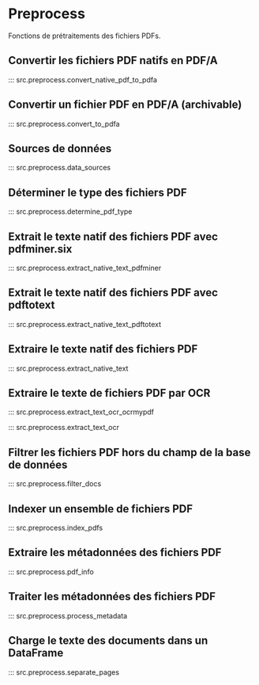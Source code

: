 # Preprocess

Fonctions de prétraitements des fichiers PDFs.

## Convertir les fichiers PDF natifs en PDF/A

::: src.preprocess.convert_native_pdf_to_pdfa

## Convertir un fichier PDF en PDF/A (archivable)

::: src.preprocess.convert_to_pdfa

## Sources de données

::: src.preprocess.data_sources

## Déterminer le type des fichiers PDF

::: src.preprocess.determine_pdf_type

## Extrait le texte natif des fichiers PDF avec pdfminer.six

::: src.preprocess.extract_native_text_pdfminer

## Extrait le texte natif des fichiers PDF avec pdftotext

::: src.preprocess.extract_native_text_pdftotext

## Extraire le texte natif des fichiers PDF

::: src.preprocess.extract_native_text

## Extraire le texte de fichiers PDF par OCR

::: src.preprocess.extract_text_ocr_ocrmypdf

::: src.preprocess.extract_text_ocr

## Filtrer les fichiers PDF hors du champ de la base de données

::: src.preprocess.filter_docs

## Indexer un ensemble de fichiers PDF

::: src.preprocess.index_pdfs

## Extraire les métadonnées des fichiers PDF

::: src.preprocess.pdf_info

## Traiter les métadonnées des fichiers PDF

::: src.preprocess.process_metadata

## Charge le texte des documents dans un DataFrame

::: src.preprocess.separate_pages
